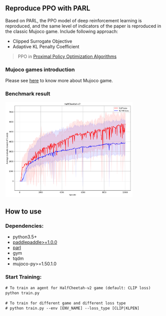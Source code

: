 ## Reproduce PPO with PARL
Based on PARL, the PPO model of deep reinforcement learning is reproduced, and the same level of indicators of the paper is reproduced in the classic Mujoco game.
Include following approach:
+ Clipped Surrogate Objective
+ Adaptive KL Penalty Coefficient

> PPO in
[Proximal Policy Optimization Algorithms](https://arxiv.org/abs/1707.06347)

### Mujoco games introduction
Please see [here](https://github.com/openai/mujoco-py) to know more about Mujoco game.

### Benchmark result

<img src=".benchmark/PPO_HalfCheetah-v2.png" width = "400" height ="300" alt="PPO_HalfCheetah-v2" />  

## How to use
### Dependencies:
+ python3.5+
+ [paddlepaddle>=1.0.0](https://github.com/PaddlePaddle/Paddle)
+ [parl](https://github.com/PaddlePaddle/PARL)
+ gym
+ tqdm
+ mujoco-py>=1.50.1.0

### Start Training:
```
# To train an agent for HalfCheetah-v2 game (default: CLIP loss)
python train.py

# To train for different game and different loss type
# python train.py --env [ENV_NAME] --loss_type [CLIP|KLPEN]

